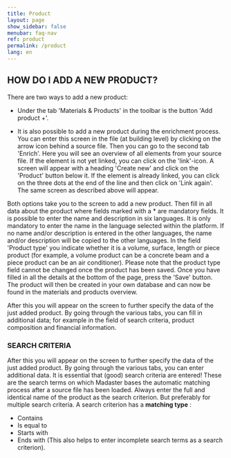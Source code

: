 ```yaml
---
title: Product
layout: page
show_sidebar: false
menubar: faq-nav
ref: product
permalink: /product
lang: en
---
```


## HOW DO I ADD A NEW PRODUCT?
There are two ways to add a new product:

- Under the tab 'Materials & Products' in the toolbar is the button 'Add product +'.

- It is also possible to add a new product during the enrichment process. You can enter this screen in the file (at building level) by clicking on the arrow icon behind a source file. Then you can go to the second tab 'Enrich'. Here you will see an overview of all elements from your source file. If the element is not yet linked, you can click on the 'link'-icon. A screen will appear with a heading 'Create new' and click on the 'Product' button below it. If the element is already linked, you can click on the three dots at the end of the line and then click on 'Link again'. The same screen as described above will appear.

Both options take you to the screen to add a new product. Then fill in all data about the product where fields marked with a * are mandatory fields. It is possible to enter the name and description in six languages. It is only mandatory to enter the name in the language selected within the platform. If no name and/or description is entered in the other languages, the name and/or description will be copied to the other languages. In the field 'Product type' you indicate whether it is a volume, surface, length or piece product (for example, a volume product can be a concrete beam and a piece product can be an air conditioner). Please note that the product type field cannot be changed once the product has been saved. Once you have filled in all the details at the bottom of the page, press the 'Save' button. The product will then be created in your own database and can now be found in the materials and products overview.

After this you will appear on the screen to further specify the data of the just added product. By going through the various tabs, you can fill in additional data; for example in the field of search criteria, product composition and financial information.


### SEARCH CRITERIA
After this you will appear on the screen to further specify the data of the just added product. By going through the various tabs, you can enter additional data. It is essential that (good) search criteria are entered! These are the search terms on which Madaster bases the automatic matching process after a source file has been loaded. Always enter the full and identical name of the product as the search criterion. But preferably for multiple search criteria. A search criterion has a **matching type** :
- Contains
- Is equal to
- Starts with
- Ends with 
(This also helps to enter incomplete search terms as a search criterion).
